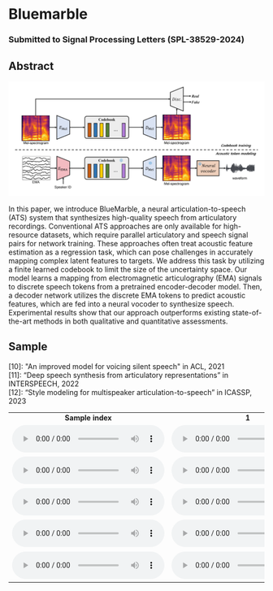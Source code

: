 # Bluemarble

### Submitted to Signal Processing Letters (SPL-38529-2024)

## Abstract

<img src='architecture.png'>

In this paper, we introduce BlueMarble, a neural articulation-to-speech (ATS) system that synthesizes high-quality speech from articulatory recordings. Conventional ATS approaches are only available for high-resource datasets, which require parallel articulatory and speech signal pairs for network training. These approaches often treat acoustic feature estimation as a regression task, which can pose challenges in accurately mapping complex latent features to targets. We address this task by utilizing a finite learned codebook to limit the size of the uncertainty space.  Our model learns a mapping from electromagnetic articulography (EMA) signals to discrete speech tokens from a pretrained encoder-decoder model. Then, a decoder network utilizes the discrete EMA tokens to predict acoustic features, which are fed into a neural vocoder to synthesize speech. Experimental results show that our approach outperforms existing state-of-the-art methods in both qualitative and quantitative assessments. 

## Sample

[10]: "An improved model for voicing silent speech" in ACL, 2021 <br>
[11]: “Deep speech synthesis from articulatory representations” in INTERSPEECH, 2022 <br>
[12]: “Style modeling for multispeaker articulation-to-speech” in ICASSP, 2023 <br>

<!-- <audio controls><source src='./demo_sample/F01_B02_S60_R02_N.wav'></audio> -->
<!-- <table style="width: auto; table-layout: fixed; word-wrap: normal; text-align: center;" borded="1" border-collapse="collapse"> 
<tr>
  <td style="column-width: 300px; padding-left: 10px; padding-right: 10px"><strong>Reference</strong></td>
	<td style="column-width: 300px; padding-left: 10px; padding-right: 10px"><strong>[10]</strong></td>
	<td style="column-width: 300px; padding-left: 10px; padding-right: 10px"><strong>[11]</strong></td>
	<td style="column-width: 300px; padding-left: 10px; padding-right: 10px"><strong>[12]</strong></td>
	<td style="column-width: 300px; padding-left: 10px; padding-right: 10px"><strong>Bluemarble (Ours)</strong></td>
</tr> -->
<table style="width: 100%; word-wrap: normal; text-align: center;" borded="1" border-collapse="collapse">
<tr>
<td style="column-width: 20\%"><strong>Sample index</strong></td>
<td style="column-width: 20\%"><strong>1</strong></td>
<td style="column-width: 20\%"><strong>2</strong></td>
<td style="column-width: 20\%"><strong>3</strong></td>
<td style="column-width: 20\%"><strong>4</strong></td>
<td style="column-width: 20\%"><strong>5</strong></td>
<td style="column-width: 20\%"><strong>6</strong></td>
<td style="column-width: 20\%"><strong>7</strong></td>
<td style="column-width: 20\%"><strong>8</strong></td>
<td style="column-width: 20\%"><strong>9</strong></td>
<td style="column-width: 20\%"><strong>10</strong></td>
<td style="column-width: 20\%"><strong>11</strong></td>
<td style="column-width: 20\%"><strong>12</strong></td>
<td style="column-width: 20\%"><strong>13</strong></td>
<td style="column-width: 20\%"><strong>14</strong></td>
<td style="column-width: 20\%"><strong>15</strong></td>
<td style="column-width: 20\%"><strong>16</strong></td>
<td style="column-width: 20\%"><strong>17</strong></td>
<td style="column-width: 20\%"><strong>18</strong></td>
<td style="column-width: 20\%"><strong>19</strong></td>
<td style="column-width: 20\%"><strong>20</strong></td>
<td style="column-width: 20\%"><strong>21</strong></td>
<td style="column-width: 20\%"><strong>22</strong></td>
<td style="column-width: 20\%"><strong>23</strong></td>
<td style="column-width: 20\%"><strong>24</strong></td>
<td style="column-width: 20\%"><strong>25</strong></td>
<td style="column-width: 20\%"><strong>26</strong></td>
<td style="column-width: 20\%"><strong>27</strong></td>
<td style="column-width: 20\%"><strong>28</strong></td>
<td style="column-width: 20\%"><strong>29</strong></td>
<td style="column-width: 20\%"><strong>30</strong></td>
<td style="column-width: 20\%"><strong>31</strong></td>
<td style="column-width: 20\%"><strong>32</strong></td>
<td style="column-width: 20\%"><strong>33</strong></td>
<td style="column-width: 20\%"><strong>34</strong></td>
<td style="column-width: 20\%"><strong>35</strong></td>
<td style="column-width: 20\%"><strong>36</strong></td>
<td style="column-width: 20\%"><strong>37</strong></td>
<td style="column-width: 20\%"><strong>38</strong></td>
</tr>
<tr>
 <td><audio controls><source src='./demo_sample/'M01_B05_S09_R01_N_target.wav></audio></td>
 <td><audio controls><source src='./demo_sample/'F01_B05_S29_R02_N_target.wav></audio></td>
 <td><audio controls><source src='./demo_sample/'M03_B03_S38_R01_N_target.wav></audio></td>
 <td><audio controls><source src='./demo_sample/'F02_B05_S49_R01_N_target.wav></audio></td>
 <td><audio controls><source src='./demo_sample/'F04_B02_S14_R01_F_target.wav></audio></td>
 <td><audio controls><source src='./demo_sample/'F02_B04_S48_R01_N_target.wav></audio></td>
 <td><audio controls><source src='./demo_sample/'F04_B05_S15_R01_F_target.wav></audio></td>
 <td><audio controls><source src='./demo_sample/'F04_B05_S12_R01_F_target.wav></audio></td>
 <td><audio controls><source src='./demo_sample/'M02_B01_S52_R02_N_target.wav></audio></td>
 <td><audio controls><source src='./demo_sample/'M02_B05_S37_R01_N_target.wav></audio></td>
 <td><audio controls><source src='./demo_sample/'M04_B05_S06_R01_N_target.wav></audio></td>
 <td><audio controls><source src='./demo_sample/'M02_B01_S44_R02_N_target.wav></audio></td>
 <td><audio controls><source src='./demo_sample/'F04_B06_S13_R01_N_target.wav></audio></td>
 <td><audio controls><source src='./demo_sample/'M01_B01_S43_R01_N_target.wav></audio></td>
 <td><audio controls><source src='./demo_sample/'M01_B02_S51_R01_F_target.wav></audio></td>
 <td><audio controls><source src='./demo_sample/'M04_B05_S39_R01_N_target.wav></audio></td>
 <td><audio controls><source src='./demo_sample/'M02_B05_S02_R01_N_target.wav></audio></td>
 <td><audio controls><source src='./demo_sample/'M03_B04_S57_R01_N_target.wav></audio></td>
 <td><audio controls><source src='./demo_sample/'M01_B05_S08_R01_N_target.wav></audio></td>
 <td><audio controls><source src='./demo_sample/'F01_B02_S60_R02_N_target.wav></audio></td>
 <td><audio controls><source src='./demo_sample/'F04_B01_S26_R01_F_target.wav></audio></td>
 <td><audio controls><source src='./demo_sample/'F03_B02_S02_R01_N_target.wav></audio></td>
 <td><audio controls><source src='./demo_sample/'F01_B04_S54_R01_N_target.wav></audio></td>
 <td><audio controls><source src='./demo_sample/'M02_B01_S51_R01_N_target.wav></audio></td>
 <td><audio controls><source src='./demo_sample/'F03_B01_S10_R02_N_target.wav></audio></td>
 <td><audio controls><source src='./demo_sample/'F02_B02_S13_R02_N_target.wav></audio></td>
 <td><audio controls><source src='./demo_sample/'F04_B07_S60_R01_N_target.wav></audio></td>
 <td><audio controls><source src='./demo_sample/'F03_B02_S35_R01_F_target.wav></audio></td>
 <td><audio controls><source src='./demo_sample/'F02_B06_S26_R01_F_target.wav></audio></td>
 <td><audio controls><source src='./demo_sample/'M04_B01_S53_R01_N_target.wav></audio></td>
 <td><audio controls><source src='./demo_sample/'F02_B02_S24_R01_F_target.wav></audio></td>
 <td><audio controls><source src='./demo_sample/'F01_B05_S22_R01_F_target.wav></audio></td>
 <td><audio controls><source src='./demo_sample/'F02_B06_S17_R01_F_target.wav></audio></td>
 <td><audio controls><source src='./demo_sample/'M02_B02_S51_R02_N_target.wav></audio></td>
 <td><audio controls><source src='./demo_sample/'M03_B01_S16_R02_N_target.wav></audio></td>
 <td><audio controls><source src='./demo_sample/'M03_B03_S24_R01_F_target.wav></audio></td>
 <td><audio controls><source src='./demo_sample/'F01_B06_S34_R01_N_target.wav></audio></td>
 <td><audio controls><source src='./demo_sample/'F01_B05_S54_R01_N_target.wav></audio></td>
</tr>
<tr>
 <td><audio controls><source src='./demo_sample/'F03_B02_S35_R01_F_base.wav></audio></td>
 <td><audio controls><source src='./demo_sample/'F04_B01_S26_R01_F_base.wav></audio></td>
 <td><audio controls><source src='./demo_sample/'M01_B01_S43_R01_N_base.wav></audio></td>
 <td><audio controls><source src='./demo_sample/'F02_B02_S24_R01_F_base.wav></audio></td>
 <td><audio controls><source src='./demo_sample/'F03_B02_S02_R01_N_base.wav></audio></td>
 <td><audio controls><source src='./demo_sample/'M03_B04_S57_R01_N_base.wav></audio></td>
 <td><audio controls><source src='./demo_sample/'F03_B01_S10_R02_N_base.wav></audio></td>
 <td><audio controls><source src='./demo_sample/'F02_B06_S17_R01_F_base.wav></audio></td>
 <td><audio controls><source src='./demo_sample/'M02_B01_S51_R01_N_base.wav></audio></td>
 <td><audio controls><source src='./demo_sample/'M04_B05_S06_R01_N_base.wav></audio></td>
 <td><audio controls><source src='./demo_sample/'M02_B05_S02_R01_N_base.wav></audio></td>
 <td><audio controls><source src='./demo_sample/'F04_B05_S15_R01_F_base.wav></audio></td>
 <td><audio controls><source src='./demo_sample/'F04_B06_S13_R01_N_base.wav></audio></td>
 <td><audio controls><source src='./demo_sample/'F01_B04_S54_R01_N_base.wav></audio></td>
 <td><audio controls><source src='./demo_sample/'M03_B03_S24_R01_F_base.wav></audio></td>
 <td><audio controls><source src='./demo_sample/'F02_B02_S13_R02_N_base.wav></audio></td>
 <td><audio controls><source src='./demo_sample/'F02_B06_S26_R01_F_base.wav></audio></td>
 <td><audio controls><source src='./demo_sample/'F04_B07_S60_R01_N_base.wav></audio></td>
 <td><audio controls><source src='./demo_sample/'M01_B02_S51_R01_F_base.wav></audio></td>
 <td><audio controls><source src='./demo_sample/'M03_B01_S16_R02_N_base.wav></audio></td>
 <td><audio controls><source src='./demo_sample/'F01_B05_S29_R02_N_base.wav></audio></td>
 <td><audio controls><source src='./demo_sample/'F01_B05_S22_R01_F_base.wav></audio></td>
 <td><audio controls><source src='./demo_sample/'F01_B02_S60_R02_N_base.wav></audio></td>
 <td><audio controls><source src='./demo_sample/'M04_B05_S39_R01_N_base.wav></audio></td>
 <td><audio controls><source src='./demo_sample/'F04_B05_S12_R01_F_base.wav></audio></td>
 <td><audio controls><source src='./demo_sample/'M01_B05_S09_R01_N_base.wav></audio></td>
 <td><audio controls><source src='./demo_sample/'M03_B03_S38_R01_N_base.wav></audio></td>
 <td><audio controls><source src='./demo_sample/'M02_B01_S52_R02_N_base.wav></audio></td>
 <td><audio controls><source src='./demo_sample/'F02_B04_S48_R01_N_base.wav></audio></td>
 <td><audio controls><source src='./demo_sample/'F01_B06_S34_R01_N_base.wav></audio></td>
 <td><audio controls><source src='./demo_sample/'F04_B02_S14_R01_F_base.wav></audio></td>
 <td><audio controls><source src='./demo_sample/'M02_B05_S37_R01_N_base.wav></audio></td>
 <td><audio controls><source src='./demo_sample/'F01_B05_S54_R01_N_base.wav></audio></td>
 <td><audio controls><source src='./demo_sample/'M02_B01_S44_R02_N_base.wav></audio></td>
 <td><audio controls><source src='./demo_sample/'F02_B05_S49_R01_N_base.wav></audio></td>
 <td><audio controls><source src='./demo_sample/'M02_B02_S51_R02_N_base.wav></audio></td>
 <td><audio controls><source src='./demo_sample/'M01_B05_S08_R01_N_base.wav></audio></td>
 <td><audio controls><source src='./demo_sample/'M04_B01_S53_R01_N_base.wav></audio></td>
</tr>
<tr>
 <td><audio controls><source src='./demo_sample/'F01_B05_S29_R02_N_deep.wav></audio></td>
 <td><audio controls><source src='./demo_sample/'M02_B01_S51_R01_N_deep.wav></audio></td>
 <td><audio controls><source src='./demo_sample/'F04_B05_S12_R01_F_deep.wav></audio></td>
 <td><audio controls><source src='./demo_sample/'F04_B05_S15_R01_F_deep.wav></audio></td>
 <td><audio controls><source src='./demo_sample/'F04_B01_S26_R01_F_deep.wav></audio></td>
 <td><audio controls><source src='./demo_sample/'M04_B01_S53_R01_N_deep.wav></audio></td>
 <td><audio controls><source src='./demo_sample/'F01_B06_S34_R01_N_deep.wav></audio></td>
 <td><audio controls><source src='./demo_sample/'M03_B01_S16_R02_N_deep.wav></audio></td>
 <td><audio controls><source src='./demo_sample/'M02_B01_S52_R02_N_deep.wav></audio></td>
 <td><audio controls><source src='./demo_sample/'M04_B05_S06_R01_N_deep.wav></audio></td>
 <td><audio controls><source src='./demo_sample/'F04_B07_S60_R01_N_deep.wav></audio></td>
 <td><audio controls><source src='./demo_sample/'M02_B05_S02_R01_N_deep.wav></audio></td>
 <td><audio controls><source src='./demo_sample/'M02_B02_S51_R02_N_deep.wav></audio></td>
 <td><audio controls><source src='./demo_sample/'F01_B05_S22_R01_F_deep.wav></audio></td>
 <td><audio controls><source src='./demo_sample/'M01_B01_S43_R01_N_deep.wav></audio></td>
 <td><audio controls><source src='./demo_sample/'M01_B02_S51_R01_F_deep.wav></audio></td>
 <td><audio controls><source src='./demo_sample/'F02_B02_S24_R01_F_deep.wav></audio></td>
 <td><audio controls><source src='./demo_sample/'F03_B02_S35_R01_F_deep.wav></audio></td>
 <td><audio controls><source src='./demo_sample/'F02_B05_S49_R01_N_deep.wav></audio></td>
 <td><audio controls><source src='./demo_sample/'F03_B02_S02_R01_N_deep.wav></audio></td>
 <td><audio controls><source src='./demo_sample/'F02_B06_S26_R01_F_deep.wav></audio></td>
 <td><audio controls><source src='./demo_sample/'F04_B06_S13_R01_N_deep.wav></audio></td>
 <td><audio controls><source src='./demo_sample/'F01_B05_S54_R01_N_deep.wav></audio></td>
 <td><audio controls><source src='./demo_sample/'F01_B02_S60_R02_N_deep.wav></audio></td>
 <td><audio controls><source src='./demo_sample/'M01_B05_S08_R01_N_deep.wav></audio></td>
 <td><audio controls><source src='./demo_sample/'F04_B02_S14_R01_F_deep.wav></audio></td>
 <td><audio controls><source src='./demo_sample/'F02_B04_S48_R01_N_deep.wav></audio></td>
 <td><audio controls><source src='./demo_sample/'M02_B01_S44_R02_N_deep.wav></audio></td>
 <td><audio controls><source src='./demo_sample/'M03_B04_S57_R01_N_deep.wav></audio></td>
 <td><audio controls><source src='./demo_sample/'F02_B02_S13_R02_N_deep.wav></audio></td>
 <td><audio controls><source src='./demo_sample/'M03_B03_S24_R01_F_deep.wav></audio></td>
 <td><audio controls><source src='./demo_sample/'M03_B03_S38_R01_N_deep.wav></audio></td>
 <td><audio controls><source src='./demo_sample/'F03_B01_S10_R02_N_deep.wav></audio></td>
 <td><audio controls><source src='./demo_sample/'M04_B05_S39_R01_N_deep.wav></audio></td>
 <td><audio controls><source src='./demo_sample/'M01_B05_S09_R01_N_deep.wav></audio></td>
 <td><audio controls><source src='./demo_sample/'M02_B05_S37_R01_N_deep.wav></audio></td>
 <td><audio controls><source src='./demo_sample/'F02_B06_S17_R01_F_deep.wav></audio></td>
 <td><audio controls><source src='./demo_sample/'F01_B04_S54_R01_N_deep.wav></audio></td>
</tr>
<tr>
 <td><audio controls><source src='./demo_sample/'M01_B05_S09_R01_N_msota.wav></audio></td>
 <td><audio controls><source src='./demo_sample/'F02_B06_S26_R01_F_msota.wav></audio></td>
 <td><audio controls><source src='./demo_sample/'M02_B05_S02_R01_N_msota.wav></audio></td>
 <td><audio controls><source src='./demo_sample/'M04_B05_S39_R01_N_msota.wav></audio></td>
 <td><audio controls><source src='./demo_sample/'M02_B05_S37_R01_N_msota.wav></audio></td>
 <td><audio controls><source src='./demo_sample/'F02_B02_S13_R02_N_msota.wav></audio></td>
 <td><audio controls><source src='./demo_sample/'F01_B05_S29_R02_N_msota.wav></audio></td>
 <td><audio controls><source src='./demo_sample/'M04_B05_S06_R01_N_msota.wav></audio></td>
 <td><audio controls><source src='./demo_sample/'M01_B02_S51_R01_F_msota.wav></audio></td>
 <td><audio controls><source src='./demo_sample/'F02_B04_S48_R01_N_msota.wav></audio></td>
 <td><audio controls><source src='./demo_sample/'F01_B05_S54_R01_N_msota.wav></audio></td>
 <td><audio controls><source src='./demo_sample/'M02_B01_S44_R02_N_msota.wav></audio></td>
 <td><audio controls><source src='./demo_sample/'F01_B06_S34_R01_N_msota.wav></audio></td>
 <td><audio controls><source src='./demo_sample/'M03_B04_S57_R01_N_msota.wav></audio></td>
 <td><audio controls><source src='./demo_sample/'F04_B05_S12_R01_F_msota.wav></audio></td>
 <td><audio controls><source src='./demo_sample/'F01_B05_S22_R01_F_msota.wav></audio></td>
 <td><audio controls><source src='./demo_sample/'F03_B01_S10_R02_N_msota.wav></audio></td>
 <td><audio controls><source src='./demo_sample/'F04_B07_S60_R01_N_msota.wav></audio></td>
 <td><audio controls><source src='./demo_sample/'M02_B01_S52_R02_N_msota.wav></audio></td>
 <td><audio controls><source src='./demo_sample/'M02_B01_S51_R01_N_msota.wav></audio></td>
 <td><audio controls><source src='./demo_sample/'F02_B02_S24_R01_F_msota.wav></audio></td>
 <td><audio controls><source src='./demo_sample/'M03_B03_S38_R01_N_msota.wav></audio></td>
 <td><audio controls><source src='./demo_sample/'M04_B01_S53_R01_N_msota.wav></audio></td>
 <td><audio controls><source src='./demo_sample/'F03_B02_S02_R01_N_msota.wav></audio></td>
 <td><audio controls><source src='./demo_sample/'F01_B04_S54_R01_N_msota.wav></audio></td>
 <td><audio controls><source src='./demo_sample/'F04_B02_S14_R01_F_msota.wav></audio></td>
 <td><audio controls><source src='./demo_sample/'M03_B01_S16_R02_N_msota.wav></audio></td>
 <td><audio controls><source src='./demo_sample/'F04_B06_S13_R01_N_msota.wav></audio></td>
 <td><audio controls><source src='./demo_sample/'M01_B05_S08_R01_N_msota.wav></audio></td>
 <td><audio controls><source src='./demo_sample/'F02_B06_S17_R01_F_msota.wav></audio></td>
 <td><audio controls><source src='./demo_sample/'F02_B05_S49_R01_N_msota.wav></audio></td>
 <td><audio controls><source src='./demo_sample/'F01_B02_S60_R02_N_msota.wav></audio></td>
 <td><audio controls><source src='./demo_sample/'F03_B02_S35_R01_F_msota.wav></audio></td>
 <td><audio controls><source src='./demo_sample/'F04_B05_S15_R01_F_msota.wav></audio></td>
 <td><audio controls><source src='./demo_sample/'M02_B02_S51_R02_N_msota.wav></audio></td>
 <td><audio controls><source src='./demo_sample/'M01_B01_S43_R01_N_msota.wav></audio></td>
 <td><audio controls><source src='./demo_sample/'F04_B01_S26_R01_F_msota.wav></audio></td>
 <td><audio controls><source src='./demo_sample/'M03_B03_S24_R01_F_msota.wav></audio></td>
</tr>
<tr>
 <td><audio controls><source src='./demo_sample/'M01_B02_S51_R01_F_recon.wav></audio></td>
 <td><audio controls><source src='./demo_sample/'F04_B07_S60_R01_N_recon.wav></audio></td>
 <td><audio controls><source src='./demo_sample/'F03_B02_S02_R01_N_recon.wav></audio></td>
 <td><audio controls><source src='./demo_sample/'M03_B04_S57_R01_N_recon.wav></audio></td>
 <td><audio controls><source src='./demo_sample/'F02_B06_S26_R01_F_recon.wav></audio></td>
 <td><audio controls><source src='./demo_sample/'M02_B05_S02_R01_N_recon.wav></audio></td>
 <td><audio controls><source src='./demo_sample/'F01_B06_S34_R01_N_recon.wav></audio></td>
 <td><audio controls><source src='./demo_sample/'F04_B01_S26_R01_F_recon.wav></audio></td>
 <td><audio controls><source src='./demo_sample/'M01_B05_S09_R01_N_recon.wav></audio></td>
 <td><audio controls><source src='./demo_sample/'F01_B05_S22_R01_F_recon.wav></audio></td>
 <td><audio controls><source src='./demo_sample/'F04_B06_S13_R01_N_recon.wav></audio></td>
 <td><audio controls><source src='./demo_sample/'F02_B05_S49_R01_N_recon.wav></audio></td>
 <td><audio controls><source src='./demo_sample/'F04_B02_S14_R01_F_recon.wav></audio></td>
 <td><audio controls><source src='./demo_sample/'F02_B06_S17_R01_F_recon.wav></audio></td>
 <td><audio controls><source src='./demo_sample/'M04_B01_S53_R01_N_recon.wav></audio></td>
 <td><audio controls><source src='./demo_sample/'F02_B04_S48_R01_N_recon.wav></audio></td>
 <td><audio controls><source src='./demo_sample/'F02_B02_S13_R02_N_recon.wav></audio></td>
 <td><audio controls><source src='./demo_sample/'F01_B05_S54_R01_N_recon.wav></audio></td>
 <td><audio controls><source src='./demo_sample/'F04_B05_S15_R01_F_recon.wav></audio></td>
 <td><audio controls><source src='./demo_sample/'M03_B01_S16_R02_N_recon.wav></audio></td>
 <td><audio controls><source src='./demo_sample/'M04_B05_S06_R01_N_recon.wav></audio></td>
 <td><audio controls><source src='./demo_sample/'F03_B01_S10_R02_N_recon.wav></audio></td>
 <td><audio controls><source src='./demo_sample/'M01_B05_S08_R01_N_recon.wav></audio></td>
 <td><audio controls><source src='./demo_sample/'M03_B03_S38_R01_N_recon.wav></audio></td>
 <td><audio controls><source src='./demo_sample/'M02_B05_S37_R01_N_recon.wav></audio></td>
 <td><audio controls><source src='./demo_sample/'F01_B04_S54_R01_N_recon.wav></audio></td>
 <td><audio controls><source src='./demo_sample/'M02_B02_S51_R02_N_recon.wav></audio></td>
 <td><audio controls><source src='./demo_sample/'F01_B02_S60_R02_N_recon.wav></audio></td>
 <td><audio controls><source src='./demo_sample/'M03_B03_S24_R01_F_recon.wav></audio></td>
 <td><audio controls><source src='./demo_sample/'F04_B05_S12_R01_F_recon.wav></audio></td>
 <td><audio controls><source src='./demo_sample/'M02_B01_S51_R01_N_recon.wav></audio></td>
 <td><audio controls><source src='./demo_sample/'F02_B02_S24_R01_F_recon.wav></audio></td>
 <td><audio controls><source src='./demo_sample/'M02_B01_S44_R02_N_recon.wav></audio></td>
 <td><audio controls><source src='./demo_sample/'M02_B01_S52_R02_N_recon.wav></audio></td>
 <td><audio controls><source src='./demo_sample/'M04_B05_S39_R01_N_recon.wav></audio></td>
 <td><audio controls><source src='./demo_sample/'F03_B02_S35_R01_F_recon.wav></audio></td>
 <td><audio controls><source src='./demo_sample/'F01_B05_S29_R02_N_recon.wav></audio></td>
 <td><audio controls><source src='./demo_sample/'M01_B01_S43_R01_N_recon.wav></audio></td>
</tr>
